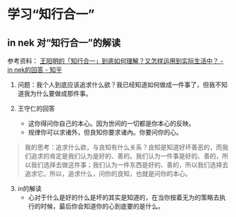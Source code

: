 # 学习“知行合一”

## in nek 对“知行合一”的解读

参考资料：
[王阳明的「知行合一」到底如何理解？又怎样运用到实际生活中？ - in nek的回答 - 知乎](https://www.zhihu.com/question/20810860/answer/44211799)

1. 问题：我个人到底应该追求什么欲？我已经知道如何做成一件事了，但我不知道我为什么要做成那件事。

2. 王守仁的回答
    - 这你得问你自己的本心。因为世间的一切都是你本心的反映。
    - 规律你可以求诸外，但良知你要求诸內。你要问你的心。

> 我的思考：追求什么欲，与良知有什么关系？良知是知道好坏善恶的，而我们追求的肯定是我们认为是好的、善的。我们认为一件事是好的、善的，所以我们选择去做这件事；我们认为一件东西是好的、善的，所以我们选择去追求它。所以，追求什么，问你的良知，也就是问你的本心。

3. in的解读
    - 心对于什么是好的什么是坏的其实是知道的，在当你按着无为的策略去执行的时候，最后你会知道你的心到底要的是什么。
